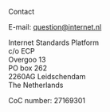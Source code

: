 
Contact

E-mail: [question@internet.nl](mailto:question@internet.nl)

Internet Standards Platform  
c/o ECP  
Overgoo 13  
PO box 262  
2260AG Leidschendam  
The Netherlands  

CoC number: 27169301
